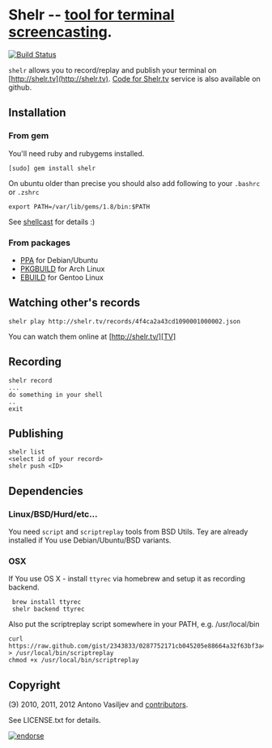 # Shelr -- [tool for terminal screencasting][TV].

[![Build Status](https://secure.travis-ci.org/antono/shelr.png?branch=master)](http://travis-ci.org/antono/shelr)

`shelr` allows you to record/replay and publish your terminal on [http://shelr.tv](http://shelr.tv).
[Code for Shelr.tv](https://github.com/antono/shelr.tv) service is also available on github.


## Installation

### From gem

You'll need ruby and rubygems installed.

    [sudo] gem install shelr

On ubuntu older than precise you should also add following to your `.bashrc` or `.zshrc`

    export PATH=/var/lib/gems/1.8/bin:$PATH

See [shellcast](http://shelr.tv/records/4f49ea4ae557800001000004) for details :)

### From packages

- [PPA](https://launchpad.net/~antono/+archive/shelr) for Debian/Ubuntu
- [PKGBUILD](https://aur.archlinux.org/packages.php?ID=56945) for Arch Linux
- [EBUILD](http://overlays.gentoo.org/proj/sunrise/browser/app-misc/shelr) for Gentoo Linux

## Watching other's records

    shelr play http://shelr.tv/records/4f4ca2a43cd1090001000002.json

You can watch them online at [http://shelr.tv/][TV]

## Recording

    shelr record
    ...
    do something in your shell
    ..
    exit

## Publishing

    shelr list
    <select id of your record>
    shelr push <ID>

## Dependencies

### Linux/BSD/Hurd/etc...

You need `script` and `scriptreplay` tools from BSD Utils.
Tey are already installed if You use Debian/Ubuntu/BSD variants.

### OSX

If You use OS X - install `ttyrec` via homebrew and setup it as recording backend.

     brew install ttyrec
     shelr backend ttyrec
     
Also put the scriptreplay script somewhere in your PATH, e.g. /usr/local/bin

    curl https://raw.github.com/gist/2343833/0287752171cb045205e88664a32f63bf3a45565f/scriptreplay > /usr/local/bin/scriptreplay
    chmod +x /usr/local/bin/scriptreplay

## Copyright

(Э) 2010, 2011, 2012 Antono Vasiljev and
[contributors](https://github.com/antono/shelr/contributors).

See LICENSE.txt for details.

[![endorse](http://api.coderwall.com/antono/endorsecount.png)](http://coderwall.com/antono)

[TV]: http://shelr.tv/ "Shellcasts from shell ninjas"
